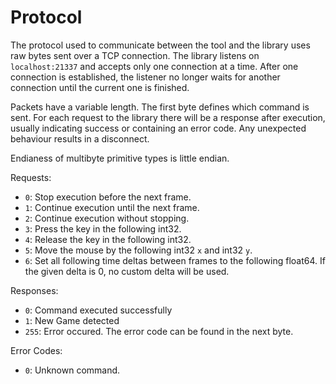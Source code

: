 # Protocol

The protocol used to communicate between the tool and the library uses raw bytes
  sent over a TCP connection.
The library listens on `localhost:21337` and accepts only one connection at a
  time.
After one connection is established, the listener no longer waits for another
  connection until the current one is finished.
  
Packets have a variable length.
The first byte defines which command is sent.
For each request to the library there will be a response after execution,
  usually indicating success or containing an error code.
Any unexpected behaviour results in a disconnect.

Endianess of multibyte primitive types is little endian.

Requests:
* `0`: Stop execution before the next frame.
* `1`: Continue execution until the next frame.
* `2`: Continue execution without stopping.
* `3`: Press the key in the following int32.
* `4`: Release the key in the following int32.
* `5`: Move the mouse by the following int32 `x` and int32 `y`.
* `6`: Set all following time deltas between frames to the following float64.
        If the given delta is 0, no custom delta will be used.

Responses:
* `0`: Command executed successfully
* `1`: New Game detected
* `255`: Error occured. The error code can be found in the next byte.

Error Codes:
* `0`: Unknown command.
